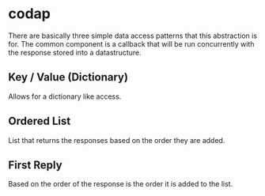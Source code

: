 codap
=====

There are basically three simple data access patterns that this abstraction is for. The common component is a callback that will be run concurrently with the response stored into a datastructure.

Key / Value (Dictionary)
------------------------

Allows for a dictionary like access.

Ordered List
------------

List that returns the responses based on the order they are added.

First Reply
-----------

Based on the order of the response is the order it is added to the list.


